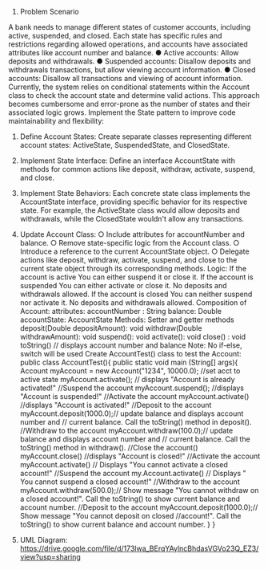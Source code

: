 1. Problem Scenario

A bank needs to manage different states of customer accounts, including active,
suspended, and closed. Each state has specific rules and restrictions regarding allowed
operations, and accounts have associated attributes like account number and balance.
● Active accounts: Allow deposits and withdrawals.
● Suspended accounts: Disallow deposits and withdrawals transactions, but
allow viewing account information.
● Closed accounts: Disallow all transactions and viewing of account information.
Currently, the system relies on conditional statements within the Account class to check
the account state and determine valid actions. This approach becomes cumbersome
and error-prone as the number of states and their associated logic grows.
Implement the State pattern to improve code maintainability and flexibility:
1. Define Account States: Create separate classes representing different account
states: ActiveState, SuspendedState, and ClosedState.
2. Implement State Interface: Define an interface AccountState with methods for
common actions like deposit, withdraw, activate, suspend, and close.
3. Implement State Behaviors: Each concrete state class implements the
AccountState interface, providing specific behavior for its respective state. For
example, the ActiveState class would allow deposits and withdrawals, while the
ClosedState wouldn't allow any transactions.
4. Update Account Class:
○ Include attributes for accountNumber and balance.
○ Remove state-specific logic from the Account class.
○ Introduce a reference to the current AccountState object.
○ Delegate actions like deposit, withdraw, activate, suspend, and close to
the current state object through its corresponding methods.
Logic:
If the account is active
You can either suspend it or close it.
If the account is suspended
You can either activate or close it.
No deposits and withdrawals allowed.
If the account is closed
You can neither suspend nor activate it.
No deposits and withdrawals allowed.
Composition of Account:
attributes:
accountNumber : String
balance: Double
accountState: AccountState
Methods:
Setter and getter methods
deposit(Double depositAmount): void
withdraw(Double withdrawAmount): void
suspend(): void
activate(): void
close() : void
toString() // displays account number and balance
Note: No if-else, switch will be used
Create AccountTest() class to test the Account:
public class AccountTest(){
public static void main (String[] args){
Account myAccount = new Account("1234", 10000.0); //set acct to active state
myAccount.activate(); // displays "Account is already activated!"
//Suspend the account
myAccount.suspend(); //displays "Account is suspended!"
//Activate the account
myAccount.activate() //displays "Account is activated!"
//Deposit to the account
myAccount.deposit(1000.0);// update balance and displays account number and
// current balance. Call the toString() method in deposit().
//Withdraw to the account
myAccount.withdraw(100.0);// update balance and displays account number and
// current balance. Call the toString() method in withdraw().
//Close the account()
myAccount.close() //displays "Account is closed!"
//Activate the account
myAccount.activate() // Displays "You cannot activate a closed account!"
//Suspend the account
my.Account.activate() // Displays " You cannot suspend a closed account!"
//Withdraw to the account
myAccount.withdraw(500.0);// Show message "You cannot withdraw on a closed
account!". Call the toString() to show current balance and account number.
//Deposit to the account
myAccount.deposit(1000.0);// Show message "You cannot deposit on closed
//account!". Call the toString() to show current balance and account number.
}
}


2. UML Diagram: https://drive.google.com/file/d/173lwa_BErqYAylncBhdasVGVo23Q_EZ3/view?usp=sharing 
